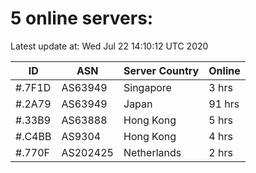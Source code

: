 # 5 online servers:

Latest update at: Wed Jul 22 14:10:12 UTC 2020

| ID | ASN | Server Country | Online |
| -- | --- | -------------- | ------ |
| #.7F1D | AS63949 | Singapore | 3 hrs |
| #.2A79 | AS63949 | Japan | 91 hrs |
| #.33B9 | AS63888 | Hong Kong | 5 hrs |
| #.C4BB | AS9304 | Hong Kong | 4 hrs |
| #.770F | AS202425 | Netherlands | 2 hrs |

